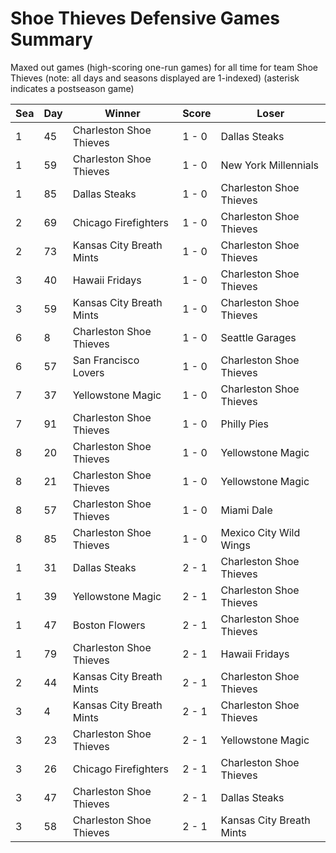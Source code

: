 # Shoe Thieves Defensive Games Summary



Maxed out games (high-scoring one-run games) for all time for team Shoe Thieves (note: all days and seasons displayed are 1-indexed) (asterisk indicates a postseason game)


| Sea | Day | Winner | Score | Loser | 
| ------ |------ |------ |------ |------ |
| 1 | 45 | Charleston Shoe Thieves | 1 - 0 | Dallas Steaks | 
| 1 | 59 | Charleston Shoe Thieves | 1 - 0 | New York Millennials | 
| 1 | 85 | Dallas Steaks | 1 - 0 | Charleston Shoe Thieves | 
| 2 | 69 | Chicago Firefighters | 1 - 0 | Charleston Shoe Thieves | 
| 2 | 73 | Kansas City Breath Mints | 1 - 0 | Charleston Shoe Thieves | 
| 3 | 40 | Hawaii Fridays | 1 - 0 | Charleston Shoe Thieves | 
| 3 | 59 | Kansas City Breath Mints | 1 - 0 | Charleston Shoe Thieves | 
| 6 | 8 | Charleston Shoe Thieves | 1 - 0 | Seattle Garages | 
| 6 | 57 | San Francisco Lovers | 1 - 0 | Charleston Shoe Thieves | 
| 7 | 37 | Yellowstone Magic | 1 - 0 | Charleston Shoe Thieves | 
| 7 | 91 | Charleston Shoe Thieves | 1 - 0 | Philly Pies | 
| 8 | 20 | Charleston Shoe Thieves | 1 - 0 | Yellowstone Magic | 
| 8 | 21 | Charleston Shoe Thieves | 1 - 0 | Yellowstone Magic | 
| 8 | 57 | Charleston Shoe Thieves | 1 - 0 | Miami Dale | 
| 8 | 85 | Charleston Shoe Thieves | 1 - 0 | Mexico City Wild Wings | 
| 1 | 31 | Dallas Steaks | 2 - 1 | Charleston Shoe Thieves | 
| 1 | 39 | Yellowstone Magic | 2 - 1 | Charleston Shoe Thieves | 
| 1 | 47 | Boston Flowers | 2 - 1 | Charleston Shoe Thieves | 
| 1 | 79 | Charleston Shoe Thieves | 2 - 1 | Hawaii Fridays | 
| 2 | 44 | Kansas City Breath Mints | 2 - 1 | Charleston Shoe Thieves | 
| 3 | 4 | Kansas City Breath Mints | 2 - 1 | Charleston Shoe Thieves | 
| 3 | 23 | Charleston Shoe Thieves | 2 - 1 | Yellowstone Magic | 
| 3 | 26 | Chicago Firefighters | 2 - 1 | Charleston Shoe Thieves | 
| 3 | 47 | Charleston Shoe Thieves | 2 - 1 | Dallas Steaks | 
| 3 | 58 | Charleston Shoe Thieves | 2 - 1 | Kansas City Breath Mints | 


